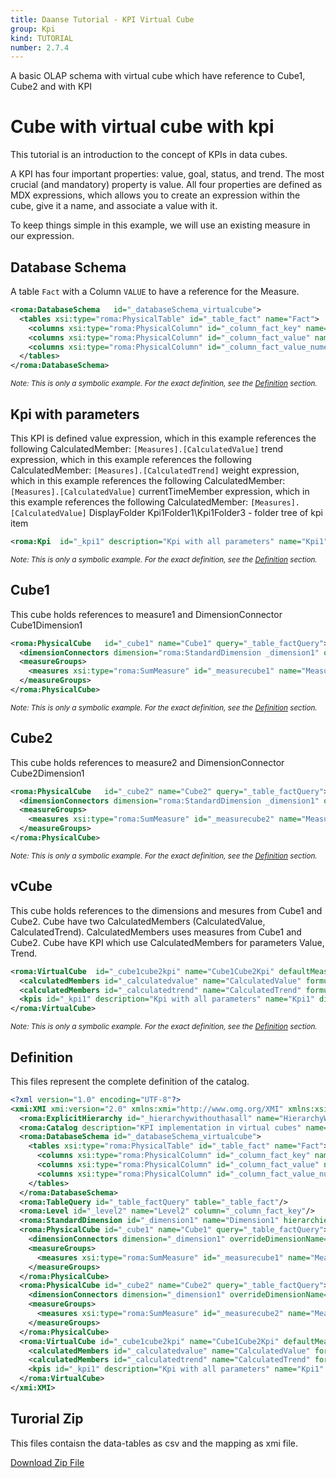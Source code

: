 ```yaml
---
title: Daanse Tutorial - KPI Virtual Cube
group: Kpi
kind: TUTORIAL
number: 2.7.4
---
```

A basic OLAP schema with virtual cube which have reference to Cube1, Cube2 and with KPI



# Cube with virtual cube with kpi

This tutorial is an introduction to the concept of KPIs in data cubes.

A KPI has four important properties: value, goal, status, and trend. The most crucial (and mandatory) property is value. All four properties are defined as MDX expressions, which allows you to create an expression within the cube, give it a name, and associate a value with it.

To keep things simple in this example, we will use an existing measure in our expression.


## Database Schema

A table `Fact` with a Column `VALUE` to have a reference for the Measure.


```xml
<roma:DatabaseSchema   id="_databaseSchema_virtualcube">
  <tables xsi:type="roma:PhysicalTable" id="_table_fact" name="Fact">
    <columns xsi:type="roma:PhysicalColumn" id="_column_fact_key" name="KEY"/>
    <columns xsi:type="roma:PhysicalColumn" id="_column_fact_value" name="VALUE" type="Integer"/>
    <columns xsi:type="roma:PhysicalColumn" id="_column_fact_value_numeric" name="VALUE_NUMERIC" type="Integer"/>
  </tables>
</roma:DatabaseSchema>

```
*<small>Note: This is only a symbolic example. For the exact definition, see the [Definition](#definition) section.</small>*
## Kpi with parameters

This KPI is defined
value             expression, which in this example references the following CalculatedMember: `[Measures].[CalculatedValue]`
trend             expression, which in this example references the following CalculatedMember: `[Measures].[CalculatedTrend]`
weight            expression, which in this example references the following CalculatedMember: `[Measures].[CalculatedValue]`
currentTimeMember expression, which in this example references the following CalculatedMember: `[Measures].[CalculatedValue]`
DisplayFolder     Kpi1Folder1\Kpi1Folder3 - folder tree of kpi item


```xml
<roma:Kpi  id="_kpi1" description="Kpi with all parameters" name="Kpi1" displayFolder="Kpi1Folder1\Kpi1Folder3" associatedMeasureGroupID="Kpi2MeasureGroupID" value="[Measures].[CalculatedValue]" trend="[Measures].[CalculatedTrend]"/>

```
*<small>Note: This is only a symbolic example. For the exact definition, see the [Definition](#definition) section.</small>*
## Cube1

This cube holds references to measure1 and DimensionConnector Cube1Dimension1


```xml
<roma:PhysicalCube   id="_cube1" name="Cube1" query="_table_factQuery">
  <dimensionConnectors dimension="roma:StandardDimension _dimension1" overrideDimensionName="Cube1Dimension1" id="_dc_cube1Dimension1"/>
  <measureGroups>
    <measures xsi:type="roma:SumMeasure" id="_measurecube1" name="MeasureCube1" column="_column_fact_value"/>
  </measureGroups>
</roma:PhysicalCube>

```
*<small>Note: This is only a symbolic example. For the exact definition, see the [Definition](#definition) section.</small>*
## Cube2

This cube holds references to measure2 and DimensionConnector Cube2Dimension1


```xml
<roma:PhysicalCube   id="_cube2" name="Cube2" query="_table_factQuery">
  <dimensionConnectors dimension="roma:StandardDimension _dimension1" overrideDimensionName="Cube2Dimension1" id="_dc_cube2Dimension1"/>
  <measureGroups>
    <measures xsi:type="roma:SumMeasure" id="_measurecube2" name="MeasureCube2" column="_column_fact_value"/>
  </measureGroups>
</roma:PhysicalCube>

```
*<small>Note: This is only a symbolic example. For the exact definition, see the [Definition](#definition) section.</small>*
## vCube

This cube holds references to the dimensions and mesures from Cube1 and Cube2.
Cube have two CalculatedMembers (CalculatedValue, CalculatedTrend).
CalculatedMembers uses measures from Cube1 and Cube2.
Cube have KPI which use CalculatedMembers for parameters Value, Trend.


```xml
<roma:VirtualCube  id="_cube1cube2kpi" name="Cube1Cube2Kpi" defaultMeasure="roma:SumMeasure _measurecube1" dimensionConnectors="_dc_cube1Dimension1 _dc_cube2Dimension1" referencedMeasures="roma:SumMeasure _measurecube1 roma:SumMeasure _measurecube2">
  <calculatedMembers id="_calculatedvalue" name="CalculatedValue" formula="[Measures].[MeasureCube1] + [Measures].[MeasureCube2]" hierarchy="roma:ExplicitHierarchy _hierarchywithouthasall"/>
  <calculatedMembers id="_calculatedtrend" name="CalculatedTrend" formula="[Measures].[MeasureCube1] + [Measures].[MeasureCube2]" hierarchy="roma:ExplicitHierarchy _hierarchywithouthasall"/>
  <kpis id="_kpi1" description="Kpi with all parameters" name="Kpi1" displayFolder="Kpi1Folder1\Kpi1Folder3" associatedMeasureGroupID="Kpi2MeasureGroupID" value="[Measures].[CalculatedValue]" trend="[Measures].[CalculatedTrend]"/>
</roma:VirtualCube>

```
*<small>Note: This is only a symbolic example. For the exact definition, see the [Definition](#definition) section.</small>*

## Definition

This files represent the complete definition of the catalog.

```xml
<?xml version="1.0" encoding="UTF-8"?>
<xmi:XMI xmi:version="2.0" xmlns:xmi="http://www.omg.org/XMI" xmlns:xsi="http://www.w3.org/2001/XMLSchema-instance" xmlns:roma="https://www.daanse.org/spec/org.eclipse.daanse.rolap.mapping">
  <roma:ExplicitHierarchy id="_hierarchywithouthasall" name="HierarchyWithoutHasAll" hasAll="false" primaryKey="_column_fact_key" query="_table_factQuery" levels="_level2"/>
  <roma:Catalog description="KPI implementation in virtual cubes" name="Daanse Tutorial - KPI Virtual Cube" cubes="_cube1 _cube2 _cube1cube2kpi" dbschemas="_databaseSchema_virtualcube"/>
  <roma:DatabaseSchema id="_databaseSchema_virtualcube">
    <tables xsi:type="roma:PhysicalTable" id="_table_fact" name="Fact">
      <columns xsi:type="roma:PhysicalColumn" id="_column_fact_key" name="KEY"/>
      <columns xsi:type="roma:PhysicalColumn" id="_column_fact_value" name="VALUE" type="Integer"/>
      <columns xsi:type="roma:PhysicalColumn" id="_column_fact_value_numeric" name="VALUE_NUMERIC" type="Integer"/>
    </tables>
  </roma:DatabaseSchema>
  <roma:TableQuery id="_table_factQuery" table="_table_fact"/>
  <roma:Level id="_level2" name="Level2" column="_column_fact_key"/>
  <roma:StandardDimension id="_dimension1" name="Dimension1" hierarchies="_hierarchywithouthasall"/>
  <roma:PhysicalCube id="_cube1" name="Cube1" query="_table_factQuery">
    <dimensionConnectors dimension="_dimension1" overrideDimensionName="Cube1Dimension1" id="_dc_cube1Dimension1"/>
    <measureGroups>
      <measures xsi:type="roma:SumMeasure" id="_measurecube1" name="MeasureCube1" column="_column_fact_value"/>
    </measureGroups>
  </roma:PhysicalCube>
  <roma:PhysicalCube id="_cube2" name="Cube2" query="_table_factQuery">
    <dimensionConnectors dimension="_dimension1" overrideDimensionName="Cube2Dimension1" id="_dc_cube2Dimension1"/>
    <measureGroups>
      <measures xsi:type="roma:SumMeasure" id="_measurecube2" name="MeasureCube2" column="_column_fact_value"/>
    </measureGroups>
  </roma:PhysicalCube>
  <roma:VirtualCube id="_cube1cube2kpi" name="Cube1Cube2Kpi" defaultMeasure="_measurecube1" dimensionConnectors="_dc_cube1Dimension1 _dc_cube2Dimension1" referencedMeasures="_measurecube1 _measurecube2">
    <calculatedMembers id="_calculatedvalue" name="CalculatedValue" formula="[Measures].[MeasureCube1] + [Measures].[MeasureCube2]" hierarchy="_hierarchywithouthasall"/>
    <calculatedMembers id="_calculatedtrend" name="CalculatedTrend" formula="[Measures].[MeasureCube1] + [Measures].[MeasureCube2]" hierarchy="_hierarchywithouthasall"/>
    <kpis id="_kpi1" description="Kpi with all parameters" name="Kpi1" displayFolder="Kpi1Folder1\Kpi1Folder3" associatedMeasureGroupID="Kpi2MeasureGroupID" value="[Measures].[CalculatedValue]" trend="[Measures].[CalculatedTrend]"/>
  </roma:VirtualCube>
</xmi:XMI>

```



## Turorial Zip
This files contaisn the data-tables as csv and the mapping as xmi file.

<a href="./zip/tutorial.kpi.virtualcube.zip" download>Download Zip File</a>
